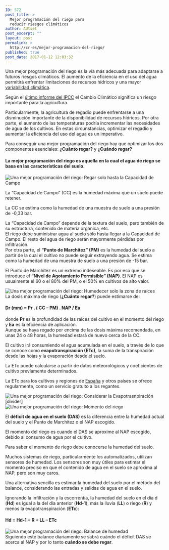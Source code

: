```yaml
---
ID: 572
post_title: >
  Mejor programación del riego para
  reducir riesgos climáticos
author: AUtset
post_excerpt: ""
layout: post
permalink: >
  http://cr-es/mejor-programacion-del-riego/
published: true
post_date: 2017-01-12 12:03:32
---
```

Una mejor programación del riego es la vía más adecuada para adaptarse a futuros riesgos climáticos. El aumento de la eficiencia en el uso del agua permitirá enfrentar limitaciones de recursos hídricos y una mayor <a href="https://es.climarisk.com/variabilidad-climatica/">variabilidad climática</a>.

<!--more-->

Según el <a href="https://www.ipcc.ch/pdf/assessment-report/ar5/wg3/ipcc_wg3_ar5_chapter11.pdf" target="_blank" rel="noopener noreferrer">último informe del IPCC</a> el Cambio Climático significa un riesgo importante para la agricultura.

Particularmente, la agricultura de regadío puede enfrentarse a una disminución importante de la disponibilidad de recursos hídricos. Por otra parte, el aumento de las temperaturas podría incrementar las necesidades de agua de los cultivos. En estas circunstancias, optimizar el regadío y aumentar la eficiencia del uso del agua es un imperativo.
<div class="framed-box">Para conseguir una mejor programación del riego hay que optimizar los dos componentes esenciales: <strong>¿Cuánto regar?</strong> y <strong>¿Cuándo regar?</strong></div>
<h4>La mejor programación del riego es aquella en la cual el agua de riego se basa en las características del suelo.</h4>
<div class="row">
<div class="col-md-7">
<img class="img-responsive img-rounded" title="Una mejor programación del riego: Regar solo hasta la Capacidad de Campo" src="https://es.climarisk.com/images/capacidad%20de%20campo.png" alt="Una mejor programación del riego: Regar solo hasta la Capacidad de Campo"></div>
<div class="col-md-5">

La “Capacidad de Campo” (CC) es la humedad máxima que un suelo puede retener.

La CC se estima como la humedad de una muestra de suelo a una presión de -0,33 bar.

</div>
</div>
La “Capacidad de Campo” depende de la textura del suelo, pero también de su estructura, contenido de materia orgánica, etc.
<div class="framed-box">El riego debe suministrar agua al suelo sólo hasta llegar a la Capacidad de Campo. El resto del agua de riego serán mayormente pérdidas por infiltración.</div>
Por otra parte, el <strong>“Punto de Marchitez” (PM)</strong> es la humedad del suelo a partir de la cual el cultivo no puede seguir extrayendo agua. Se estima como la humedad de una muestra de suelo a una presión de -15 bar.

El Punto de Marchitez es un extremo indeseable. Es por eso que se introduce el <strong>“Nivel de Agotamiento Permisible” (NAP)</strong>. El NAP es usualmente el 60 o el 80% del PM, o el 50% en cultivos de alto valor.
<div class="row">
<div class="col-md-5"><img class="img-responsive img-rounded" title="Una mejor programación del riego: Humedecer solo la zona de raíces" src="https://es.climarisk.com/images/sistema-de-raices.png" alt="Una mejor programación del riego: Humedecer solo la zona de raíces"></div>
<div class="col-md-7">La dosis máxima de riego (<strong>¿Cuánto regar?</strong>) puede estimarse de:
<h4>Dr (mm) = Pr . ( CC – PM) . NAP / Ea</h4>
donde <strong>Pr</strong> es la profundidad de las raíces del cultivo en el momento del riego y <strong>Ea</strong> es la eficiencia de aplicación.

</div>
</div>
Aunque se haya regado por encima de las dosis máxima recomendada, en unas 24 o 48 horas, la humedad estará de nuevo cerca de la CC.
<div class="row">
<div class="col-md-7">

El cultivo irá consumiendo el agua acumulada en el suelo, a través de lo que se conoce como <strong>evapotranspiración (ETc)</strong>, la suma de la transpiración desde las hojas y la evaporación desde el suelo.

La ETc puede calcularse a partir de datos meteorológicos y coeficientes de cultivo previamente determinados.

La ETc para los cultivos y regiones de <a href="https://eportal.magrama.gob.es/websiar/Inicio.aspx" target="_blank" rel="noopener noreferrer">España</a> y otros países se ofrece regularmente, como un servicio gratuito a los regantes.

</div>
<div class="col-md-5">
<img class="img-responsive img-rounded" title="Una mejor programación del riego: Considerar la Evapotrasnpiración" src="https://es.climarisk.com/images/proceso-evapotranspiracion.jpg" alt="Una mejor programación del riego: Considerar la Evapotrasnpiración"></div>
</div>
[divider]
<div class="row">
<div class="col-md-6">

<img class="img-responsive img-rounded" title="Una mejor programación del riego: Momento del riego" src="https://es.climarisk.com/images/deficit-agua-suelo.png" alt="Una mejor programación del riego: Momento del riego">

</div>
<div class="col-md-6">

El <strong>déficit de agua en el suelo (DAS)</strong> es la diferencia entre la humedad actual del suelo y el Punto de Marchitez o el NAP escogido.

El momento del riego es cuando el DAS se aproxime al NAP escogido, debido al consumo de agua por el cultivo.

</div>
</div>
Para saber el momento de riego debe conocerse la humedad del suelo.

Muchos sistemas de riego, particularmente los automatizados, utilizan sensores de humedad. Los sensores son muy útiles para estimar el momento preciso en que el contenido de agua en el suelo se aproxima al NAP, pero son muy caros.
<div class="row">
<div class="col-md-7">

Una alternativa sencilla es estimar la humedad del suelo por el método del balance, considerando las entradas y salidas de agua en el suelo.

Ignorando la infiltración y la escorrentía, la humedad del suelo en el día d (<strong>Hd</strong>) es igual a la del día anterior (<strong>Hd-1</strong>), más la lluvia (<strong>LL</strong>) o riego (<strong>R</strong>) y menos la evapotranspiración (<strong>ETc</strong>):
<h4>Hd = Hd-1 + R + LL – ETc</h4>
</div>
<div class="col-md-5">
<img class="img-responsive img-rounded" title="Una mejor programación del riego: Balance de humedad" src="https://es.climarisk.com/images/balance-humedad.png" alt="Una mejor programación del riego: Balance de humedad"></div>
</div>
<div class="framed-box">Siguiendo este balance diariamente se sabrá cuándo el déficit DAS se acerca al NAP y por lo tanto <strong>cuándo se debe regar</strong>.</div>